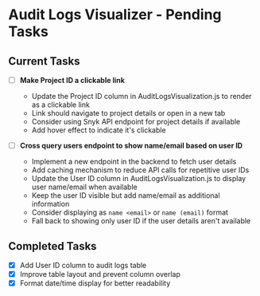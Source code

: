 # Audit Logs Visualizer - Pending Tasks

## Current Tasks

- [ ] **Make Project ID a clickable link**
  - Update the Project ID column in AuditLogsVisualization.js to render as a clickable link
  - Link should navigate to project details or open in a new tab
  - Consider using Snyk API endpoint for project details if available
  - Add hover effect to indicate it's clickable

- [ ] **Cross query users endpoint to show name/email based on user ID**
  - Implement a new endpoint in the backend to fetch user details
  - Add caching mechanism to reduce API calls for repetitive user IDs
  - Update the User ID column in AuditLogsVisualization.js to display user name/email when available
  - Keep the user ID visible but add name/email as additional information
  - Consider displaying as `name <email>` or `name (email)` format
  - Fall back to showing only user ID if the user details aren't available

## Completed Tasks

- [x] Add User ID column to audit logs table
- [x] Improve table layout and prevent column overlap
- [x] Format date/time display for better readability 